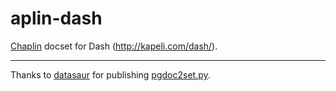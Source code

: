 aplin-dash
======
[Chaplin](http://chaplinjs.org) docset for Dash (http://kapeli.com/dash/).

------------
Thanks to [datasaur](https://github.com/datasaur) for publishing [pgdoc2set.py](https://github.com/datasaur/pgdash/blob/master/pgdoc2set.py).
